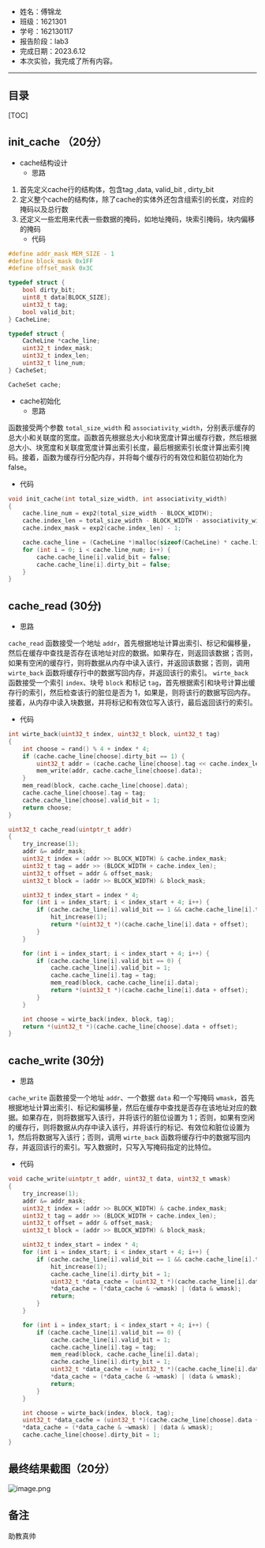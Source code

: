 - 姓名：傅锦龙
- 班级：1621301
- 学号：162130117
- 报告阶段：lab3
- 完成日期：2023.6.12
- 本次实验，我完成了所有内容。

---

## 目录

[TOC]

## init_cache （20分）

- cache结构设计 
   - 思路
1. 首先定义cache行的结构体，包含tag ,data, valid_bit , dirty_bit
2. 定义整个cache的结构体，除了cache的实体外还包含组索引的长度，对应的掩码以及总行数
3. 还定义一些宏用来代表一些数据的掩码，如地址掩码，块索引掩码，块内偏移的掩码
   - 代码
```c
#define addr_mask MEM_SIZE - 1
#define block_mask 0x1FF
#define offset_mask 0x3C

typedef struct {
    bool dirty_bit;  
    uint8_t data[BLOCK_SIZE];
    uint32_t tag;    
    bool valid_bit;  
} CacheLine;

typedef struct {
    CacheLine *cache_line;
    uint32_t index_mask;   
    uint32_t index_len;
    uint32_t line_num;
} CacheSet;

CacheSet cache;
```

- cache初始化 
   - 思路

函数接受两个参数 `total_size_width` 和 `associativity_width`，分别表示缓存的总大小和关联度的宽度。函数首先根据总大小和块宽度计算出缓存行数，然后根据总大小、块宽度和关联度宽度计算出索引长度，最后根据索引长度计算出索引掩码。接着，函数为缓存行分配内存，并将每个缓存行的有效位和脏位初始化为 false。

   - 代码
```c
void init_cache(int total_size_width, int associativity_width)
{
    cache.line_num = exp2(total_size_width - BLOCK_WIDTH);
    cache.index_len = total_size_width - BLOCK_WIDTH - associativity_width;
    cache.index_mask = exp2(cache.index_len) - 1;

    cache.cache_line = (CacheLine *)malloc(sizeof(CacheLine) * cache.line_num);
    for (int i = 0; i < cache.line_num; i++) {
        cache.cache_line[i].valid_bit = false;
        cache.cache_line[i].dirty_bit = false;
    }
}
```
## cache_read (30分)

- 思路

`cache_read` 函数接受一个地址 `addr`，首先根据地址计算出索引、标记和偏移量，然后在缓存中查找是否存在该地址对应的数据。如果存在，则返回该数据；否则，如果有空闲的缓存行，则将数据从内存中读入该行，并返回该数据；否则，调用 `wirte_back` 函数将缓存行中的数据写回内存，并返回该行的索引。
`wirte_back` 函数接受一个索引 `index`、块号 `block` 和标记 `tag`，首先根据索引和块号计算出缓存行的索引，然后检查该行的脏位是否为 1，如果是，则将该行的数据写回内存。接着，从内存中读入块数据，并将标记和有效位写入该行，最后返回该行的索引。

- 代码
```c
int wirte_back(uint32_t index, uint32_t block, uint32_t tag)
{
    int choose = rand() % 4 + index * 4;
    if (cache.cache_line[choose].dirty_bit == 1) {
        uint32_t addr = (cache.cache_line[choose].tag << cache.index_len) | index;
        mem_write(addr, cache.cache_line[choose].data);
    }
    mem_read(block, cache.cache_line[choose].data);
    cache.cache_line[choose].tag = tag;
    cache.cache_line[choose].valid_bit = 1;
    return choose;
}

uint32_t cache_read(uintptr_t addr)
{
    try_increase(1);
    addr &= addr_mask;
    uint32_t index = (addr >> BLOCK_WIDTH) & cache.index_mask;
    uint32_t tag = addr >> (BLOCK_WIDTH + cache.index_len);
    uint32_t offset = addr & offset_mask;
    uint32_t block = (addr >> BLOCK_WIDTH) & block_mask;

    uint32_t index_start = index * 4;
    for (int i = index_start; i < index_start + 4; i++) {
        if (cache.cache_line[i].valid_bit == 1 && cache.cache_line[i].tag == tag) {
            hit_increase(1);
            return *(uint32_t *)(cache.cache_line[i].data + offset);
        }
    }

    for (int i = index_start; i < index_start + 4; i++) {
        if (cache.cache_line[i].valid_bit == 0) {
            cache.cache_line[i].valid_bit = 1;
            cache.cache_line[i].tag = tag;
            mem_read(block, cache.cache_line[i].data);
            return *(uint32_t *)(cache.cache_line[i].data + offset);
        }
    }

    int choose = wirte_back(index, block, tag);
    return *(uint32_t *)(cache.cache_line[choose].data + offset);
}
```
## cache_write (30分)

- 思路

`cache_write` 函数接受一个地址 `addr`、一个数据 `data` 和一个写掩码 `wmask`，首先根据地址计算出索引、标记和偏移量，然后在缓存中查找是否存在该地址对应的数据。如果存在，则将数据写入该行，并将该行的脏位设置为 1；否则，如果有空闲的缓存行，则将数据从内存中读入该行，并将该行的标记、有效位和脏位设置为 1，然后将数据写入该行；否则，调用 `wirte_back` 函数将缓存行中的数据写回内存，并返回该行的索引。写入数据时，只写入写掩码指定的比特位。

- 代码
```c
void cache_write(uintptr_t addr, uint32_t data, uint32_t wmask)
{
    try_increase(1);
    addr &= addr_mask;
    uint32_t index = (addr >> BLOCK_WIDTH) & cache.index_mask;
    uint32_t tag = addr >> (BLOCK_WIDTH + cache.index_len);
    uint32_t offset = addr & offset_mask;
    uint32_t block = (addr >> BLOCK_WIDTH) & block_mask;

    uint32_t index_start = index * 4;
    for (int i = index_start; i < index_start + 4; i++) {
        if (cache.cache_line[i].valid_bit == 1 && cache.cache_line[i].tag == tag) {
            hit_increase(1);
            cache.cache_line[i].dirty_bit = 1;
            uint32_t *data_cache = (uint32_t *)(cache.cache_line[i].data + offset);
            *data_cache = (*data_cache & ~wmask) | (data & wmask);
            return;
        }
    }

    for (int i = index_start; i < index_start + 4; i++) {
        if (cache.cache_line[i].valid_bit == 0) {
            cache.cache_line[i].valid_bit = 1;
            cache.cache_line[i].tag = tag;
            mem_read(block, cache.cache_line[i].data);
            cache.cache_line[i].dirty_bit = 1;
            uint32_t *data_cache = (uint32_t *)(cache.cache_line[i].data + offset);
            *data_cache = (*data_cache & ~wmask) | (data & wmask);
            return;
        }
    }

    int choose = wirte_back(index, block, tag);
    uint32_t *data_cache = (uint32_t *)(cache.cache_line[choose].data + offset);
    *data_cache = (*data_cache & ~wmask) | (data & wmask);
    cache.cache_line[choose].dirty_bit = 1;
}
```
## 最终结果截图（20分）
![image.png](https://cdn.nlark.com/yuque/0/2023/png/22784909/1686571288714-76b0d889-97e5-4dc9-86f0-a63ab55bfc24.png#averageHue=%23300a25&clientId=u274713cc-a9b0-4&from=paste&height=343&id=ua1f4953f&originHeight=600&originWidth=921&originalType=binary&ratio=1.75&rotation=0&showTitle=false&size=115642&status=done&style=none&taskId=u0de36f74-d36f-4c9c-8baa-dc9166dbe2f&title=&width=526.2857142857143)
## 备注
助教真帅
